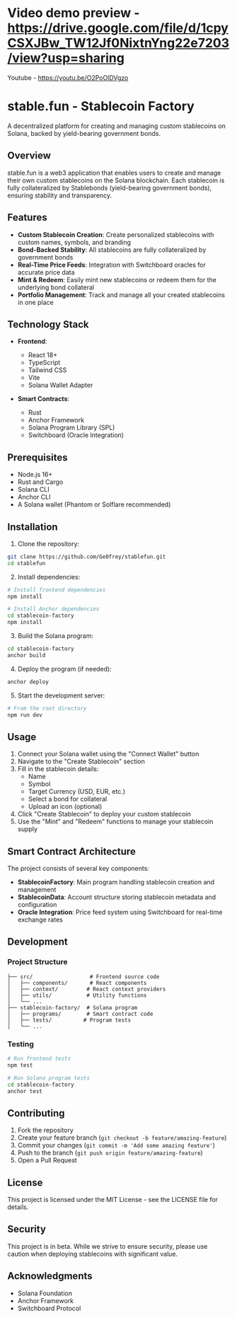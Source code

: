 # Video demo preview - https://drive.google.com/file/d/1cpyCSXJBw_TW12Jf0NixtnYng22e7203/view?usp=sharing
Youtube - https://youtu.be/O2PoOlDVgzo

# stable.fun - Stablecoin Factory

A decentralized platform for creating and managing custom stablecoins on Solana, backed by yield-bearing government bonds.

## Overview

stable.fun is a web3 application that enables users to create and manage their own custom stablecoins on the Solana blockchain. Each stablecoin is fully collateralized by Stablebonds (yield-bearing government bonds), ensuring stability and transparency.

## Features

- **Custom Stablecoin Creation**: Create personalized stablecoins with custom names, symbols, and branding
- **Bond-Backed Stability**: All stablecoins are fully collateralized by government bonds
- **Real-Time Price Feeds**: Integration with Switchboard oracles for accurate price data
- **Mint & Redeem**: Easily mint new stablecoins or redeem them for the underlying bond collateral
- **Portfolio Management**: Track and manage all your created stablecoins in one place

## Technology Stack

- **Frontend**:
  - React 18+
  - TypeScript
  - Tailwind CSS
  - Vite
  - Solana Wallet Adapter

- **Smart Contracts**:
  - Rust
  - Anchor Framework
  - Solana Program Library (SPL)
  - Switchboard (Oracle Integration)

## Prerequisites

- Node.js 16+
- Rust and Cargo
- Solana CLI
- Anchor CLI
- A Solana wallet (Phantom or Solflare recommended)

## Installation

1. Clone the repository:
```bash
git clone https://github.com/Ge0frey/stablefun.git
cd stablefun
```

2. Install dependencies:
```bash
# Install frontend dependencies
npm install

# Install Anchor dependencies
cd stablecoin-factory
npm install
```

3. Build the Solana program:
```bash
cd stablecoin-factory
anchor build
```

4. Deploy the program (if needed):
```bash
anchor deploy
```

5. Start the development server:
```bash
# From the root directory
npm run dev
```

## Usage

1. Connect your Solana wallet using the "Connect Wallet" button
2. Navigate to the "Create Stablecoin" section
3. Fill in the stablecoin details:
   - Name
   - Symbol
   - Target Currency (USD, EUR, etc.)
   - Select a bond for collateral
   - Upload an icon (optional)
4. Click "Create Stablecoin" to deploy your custom stablecoin
5. Use the "Mint" and "Redeem" functions to manage your stablecoin supply

## Smart Contract Architecture

The project consists of several key components:

- **StablecoinFactory**: Main program handling stablecoin creation and management
- **StablecoinData**: Account structure storing stablecoin metadata and configuration
- **Oracle Integration**: Price feed system using Switchboard for real-time exchange rates

## Development

### Project Structure
```
├── src/                  # Frontend source code
│   ├── components/       # React components
│   ├── context/         # React context providers
│   ├── utils/           # Utility functions
│   └── ...
├── stablecoin-factory/  # Solana program
│   ├── programs/        # Smart contract code
│   ├── tests/          # Program tests
│   └── ...
```

### Testing

```bash
# Run frontend tests
npm test

# Run Solana program tests
cd stablecoin-factory
anchor test
```

## Contributing

1. Fork the repository
2. Create your feature branch (`git checkout -b feature/amazing-feature`)
3. Commit your changes (`git commit -m 'Add some amazing feature'`)
4. Push to the branch (`git push origin feature/amazing-feature`)
5. Open a Pull Request

## License

This project is licensed under the MIT License - see the LICENSE file for details.

## Security

This project is in beta. While we strive to ensure security, please use caution when deploying stablecoins with significant value.

## Acknowledgments

- Solana Foundation
- Anchor Framework
- Switchboard Protocol
```
